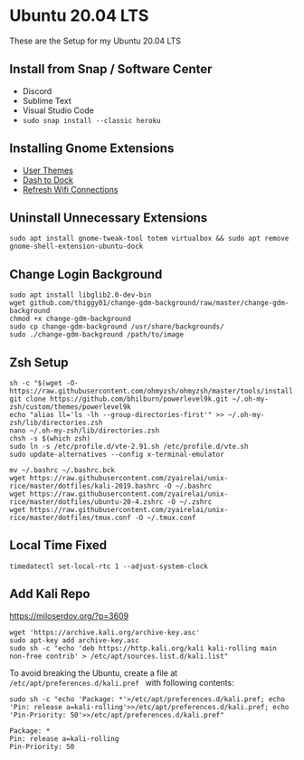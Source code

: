 # Ubuntu 20.04 LTS
These are the Setup for my Ubuntu 20.04 LTS

## Install from Snap / Software Center
- Discord
- Sublime Text
- Visual Studio Code
- `sudo snap install --classic heroku`

## Installing Gnome Extensions
- [User Themes](https://extensions.gnome.org/extension/19/user-themes/)
- [Dash to Dock](https://extensions.gnome.org/extension/307/dash-to-dock/)
- [Refresh Wifi Connections](https://extensions.gnome.org/extension/905/refresh-wifi-connections/)

## Uninstall Unnecessary Extensions
```
sudo apt install gnome-tweak-tool totem virtualbox && sudo apt remove gnome-shell-extension-ubuntu-dock
```

## Change Login Background
```
sudo apt install libglib2.0-dev-bin
wget github.com/thiggy01/change-gdm-background/raw/master/change-gdm-background
chmod +x change-gdm-background
sudo cp change-gdm-background /usr/share/backgrounds/
sudo ./change-gdm-background /path/to/image
```

## Zsh Setup

```
sh -c "$(wget -O- https://raw.githubusercontent.com/ohmyzsh/ohmyzsh/master/tools/install.sh)"
git clone https://github.com/bhilburn/powerlevel9k.git ~/.oh-my-zsh/custom/themes/powerlevel9k
echo "alias ll='ls -lh --group-directories-first'" >> ~/.oh-my-zsh/lib/directories.zsh
nano ~/.oh-my-zsh/lib/directories.zsh
chsh -s $(which zsh)
sudo ln -s /etc/profile.d/vte-2.91.sh /etc/profile.d/vte.sh
sudo update-alternatives --config x-terminal-emulator

mv ~/.bashrc ~/.bashrc.bck
wget https://raw.githubusercontent.com/zyairelai/unix-rice/master/dotfiles/kali-2019.bashrc -O ~/.bashrc
wget https://raw.githubusercontent.com/zyairelai/unix-rice/master/dotfiles/ubuntu-20-4.zshrc -O ~/.zshrc
wget https://raw.githubusercontent.com/zyairelai/unix-rice/master/dotfiles/tmux.conf -O ~/.tmux.conf
```

## Local Time Fixed
```
timedatectl set-local-rtc 1 --adjust-system-clock
```

## Add Kali Repo
https://miloserdov.org/?p=3609
```
wget 'https://archive.kali.org/archive-key.asc'
sudo apt-key add archive-key.asc
sudo sh -c "echo 'deb https://http.kali.org/kali kali-rolling main non-free contrib' > /etc/apt/sources.list.d/kali.list"
```
To avoid breaking the Ubuntu, create a file at `/etc/apt/preferences.d/kali.pref ` with following contents:
```
sudo sh -c "echo 'Package: *'>/etc/apt/preferences.d/kali.pref; echo 'Pin: release a=kali-rolling'>>/etc/apt/preferences.d/kali.pref; echo 'Pin-Priority: 50'>>/etc/apt/preferences.d/kali.pref"
```
```
Package: *
Pin: release a=kali-rolling
Pin-Priority: 50
```
